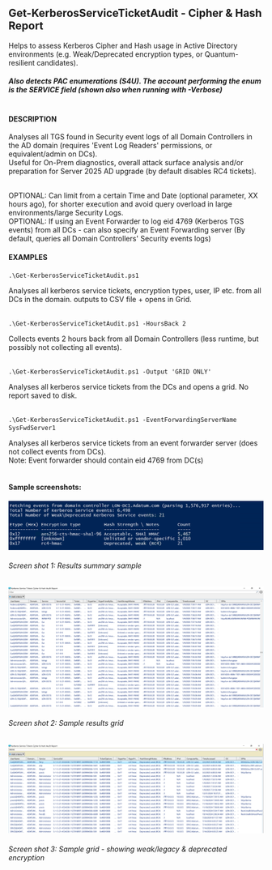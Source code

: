 ## Get-KerberosServiceTicketAudit - Cipher & Hash Report ##
Helps to assess Kerberos Cipher and Hash usage in Active Directory environments (e.g. Weak/Deprecated encryption types, or Quantum-resilient candidates).<br>
##### Also detects PAC enumerations (S4U). The account performing the enum is the SERVICE field (shown also when running with -Verbose)<br><br>

#### DESCRIPTION ####
Analyses all TGS found in Security event logs of all Domain Controllers in the AD domain (requires 'Event Log Readers' permissions, or equivalent/admin on DCs).<br>
Useful for On-Prem diagnostics, overall attack surface analysis and/or preparation for Server 2025 AD upgrade (by default disables RC4 tickets).<br><br>

OPTIONAL: Can limit from a certain Time and Date (optional parameter, XX hours ago), for shorter execution and avoid query overload in large environments/large Security Logs.<br>
OPTIONAL: If using an Event Forwarder to log eid 4769 (Kerberos TGS events) from all DCs - can also specify an Event Forwarding server (By default, queries all Domain Controllers' Security events logs)<br>

 #### EXAMPLES ####
```
.\Get-KerberosServiceTicketAudit.ps1
```
Analyses all kerberos service tickets, encryption types, user, IP etc. from all DCs in the domain. outputs to CSV file + opens in Grid.<br><br>

```
.\Get-KerberosServiceTicketAudit.ps1 -HoursBack 2
```
Collects events 2 hours back from all Domain Controllers (less runtime, but possibly not collecting all events).<br><br>

```
.\Get-KerberosServiceTicketAudit.ps1 -Output 'GRID ONLY'
```
Analyses all kerberos service tickets from the DCs and opens a grid. No report saved to disk.<br><br>

```
.\Get-KerberosServiceTicketAudit.ps1 -EventForwardingServerName SysFwdServer1
```
Analyses all kerberos service tickets from an event forwarder server (does not collect events from DCs).<br>
Note: Event forwarder should contain eid 4769 from DC(s)<br><br>

#### Sample screenshots: ####
![Sample results](/screenshots/Get-KerberosServiceAudit1.png) <br>
###### Screen shot 1: Results summary sample ######
![Sample results](/screenshots/Get-KerberosServiceAudit2.png) <br>
###### Screen shot 2: Sample results grid ######
![Sample results](/screenshots/Get-KerberosServiceAudit3.png) <br>
###### Screen shot 3: Sample grid - showing weak/legacy & deprecated encryption ######

